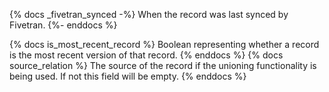 {% docs _fivetran_synced -%} When the record was last synced by Fivetran. {%- enddocs %}

{% docs is_most_recent_record %} Boolean representing whether a record is the most recent version of that record. {% enddocs %}
{% docs source_relation %}
The source of the record if the unioning functionality is being used. If not this field will be empty.
{% enddocs %}